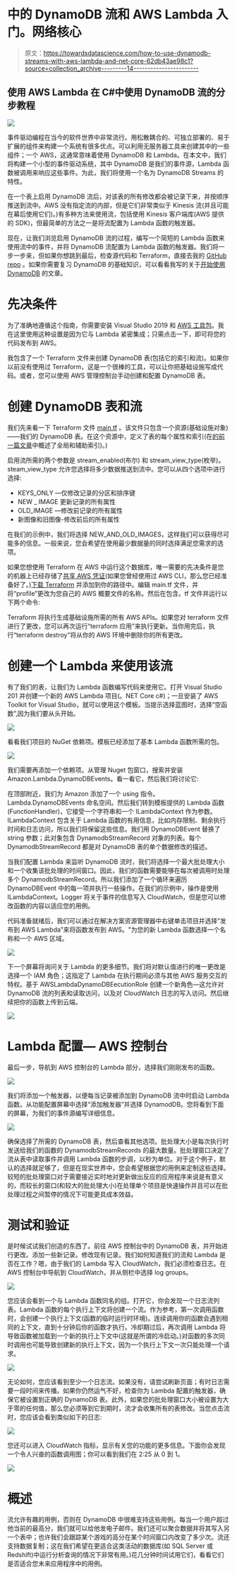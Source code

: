 # 中的 DynamoDB 流和 AWS Lambda 入门。网络核心

> 原文：<https://towardsdatascience.com/how-to-use-dynamodb-streams-with-aws-lambda-and-net-core-62db43ae98c1?source=collection_archive---------14----------------------->

## 使用 AWS Lambda 在 C#中使用 DynamoDB 流的分步教程

![](img/e7e8204372031f0147c52c8944035cb5.png)

事件驱动编程在当今的软件世界中非常流行。用松散耦合的、可独立部署的、易于扩展的组件来构建一个系统有很多优点。可以利用无服务器工具来创建其中的一些组件；一个 AWS，这通常意味着使用 DynamoDB 和 Lambda。在本文中，我们将构建一个小型的事件驱动系统，其中 DynamoDB 是我们的事件源，Lambda 函数被调用来响应这些事件。为此，我们将使用一个名为 DynamoDB Streams 的特性。

在一个表上启用 DynamoDB 流后，对该表的所有修改都会被记录下来，并按顺序推送到流中。AWS 没有指定流的内部，但是它们非常类似于 Kinesis 流(并且可能在幕后使用它们)。)有多种方法来使用流，包括使用 Kinesis 客户端库(AWS 提供的 SDK)，但最简单的方法之一是将流配置为 Lambda 函数的触发器。

现在，让我们浏览启用 DynamoDB 流的过程，编写一个简短的 Lambda 函数来使用流中的事件，并将 DynamoDB 流配置为 Lambda 函数的触发器。我们将一步一步来，但如果你想跳到最后，检查源代码和 Terraform，直接去我的 [GitHub repo](https://github.com/matthew-harper/dynamodb_stream_consumer) 。如果你需要复习 DynamoDB 的基础知识，可以看看我写的关于[开始使用 DynamoDB](https://medium.com/trimble-maps-engineering-blog/getting-started-with-dynamodb-and-net-core-how-to-build-a-leaderboard-4335f2bd56a8) 的文章。

# 先决条件

为了准确地遵循这个指南，你需要安装 Visual Studio 2019 和 [AWS 工具包](https://aws.amazon.com/visualstudio/)。我在这里使用这种设置是因为它与 Lambda 紧密集成；只需点击一下，即可将您的代码发布到 AWS。

我包含了一个 Terraform 文件来创建 DynamoDB 表(包括它的索引和流)。如果你以前没有使用过 Terraform，这是一个很棒的工具，可以让你把基础设施写成代码。或者，您可以使用 AWS 管理控制台手动创建和配置 DynamoDB 表。

# 创建 DynamoDB 表和流

我们先来看一下 Terraform 文件 [main.tf](https://github.com/matthew-harper/dynamodb_stream_consumer/blob/master/StreamConsumerLambda/main.tf) 。该文件只包含一个资源(基础设施对象)——我们的 DynamoDB 表。在这个资源中，定义了表的每个属性和索引(在[的前一篇文章](https://medium.com/trimble-maps-engineering-blog/getting-started-with-dynamodb-and-net-core-how-to-build-a-leaderboard-4335f2bd56a8)中概述了全局和辅助索引)。)

启用流所需的两个参数是 stream_enabled(布尔)
和 stream_view_type(枚举)。steam_view_type 允许您选择将多少数据推送到流中。您可以从四个选项中进行选择:

*   KEYS_ONLY —仅修改记录的分区和排序键
*   NEW _ IMAGE 更新记录的所有属性
*   OLD_IMAGE —修改前记录的所有属性
*   新图像和旧图像-修改前后的所有属性

在我们的示例中，我们将选择 NEW_AND_OLD_IMAGES，这样我们可以获得尽可能多的信息。一般来说，您会希望在使用最少数据量的同时选择满足您需求的选项。

如果您想使用 Terraform 在 AWS 中运行这个数据库，唯一需要的先决条件是您的机器上已经存储了[共享 AWS 凭证](https://docs.aws.amazon.com/ses/latest/DeveloperGuide/create-shared-credentials-file.html)(如果您曾经使用过 AWS CLI，那么您已经准备好了。)[下载 Terraform](https://www.terraform.io/downloads.html) 并添加到你的路径中。编辑 main.tf 文件，并将“profile”更改为您自己的 AWS 概要文件的名称。然后在包含。tf 文件并运行以下两个命令:

Terraform 将执行生成基础设施所需的所有 AWS APIs。如果您对 terraform 文件进行了更改，您可以再次运行“terraform 应用”来执行更新。当你用完后，执行“terraform destroy”将从你的 AWS 环境中删除你的所有更改。

# 创建一个 Lambda 来使用该流

有了我们的表，让我们为 Lambda 函数编写代码来使用它。打开 Visual Studio 201 并创建一个新的 AWS Lambda 项目(。NET Core c#)；一旦安装了 AWS Toolkit for Visual Studio，就可以使用这个模板。当提示选择蓝图时，选择“空函数”,因为我们要从头开始。

![](img/d7735199617dd7d98883c9226d8beb24.png)

看看我们项目的 NuGet 依赖项。模板已经添加了基本 Lambda 函数所需的包。

![](img/739be1ff9bea0bfa1e33a20d24e6d668.png)

我们需要再添加一个依赖项。从管理 Nuget 包窗口，搜索并安装 Amazon.Lambda.DynamoDBEvents。看一看它，然后我们将讨论它:

在顶部附近，我们为 Amazon 添加了一个 using 指令。Lambda.DynamoDBEvents 命名空间。然后我们转到模板提供的 Lambda 函数(FunctionHandler)，它接受一个字符串和一个 ILambdaContext 作为参数。ILambdaContext 包含关于 Lambda 函数的有用信息，比如内存限制、剩余执行时间和日志访问，所以我们将保留这些信息。我们用 DynamoDBEvent 替换了 string 参数；此对象包含 DynamodbStreamRecord 对象的列表。每个 DynamodbStreamRecord 都是对 DynamoDB 表的单个数据修改的描述。

当我们配置 Lambda 来监听 DynamoDB 流时，我们将选择一个最大批处理大小和一个收集该批处理的时间窗口。因此，我们的函数需要能够在每次被调用时处理多个 DynamodbStreamRecord。所以我们添加了一个循环来遍历 DynamoDBEvent 中的每一项并执行一些操作。在我们的示例中，操作是使用 ILambdaContext。Logger 将关于事件的信息写入 CloudWatch，但是您可以修改函数的内容以适应您的用例。

代码准备就绪后，我们可以通过在解决方案资源管理器中右键单击项目并选择“发布到 AWS Lambda”来将函数发布到 AWS。"为您的新 Lambda 函数选择一个名称和一个 AWS 区域。

![](img/865387deb6112941277180d13a62031d.png)

下一个屏幕将询问关于 Lambda 的更多细节。我们将对默认值进行的唯一更改是选择一个 IAM 角色；这指定了 Lambda 在执行期间必须与其他 AWS 服务交互的特权。基于 AWSLambdaDynamoDBEecutionRole 创建一个新角色—这允许对 DynamoDB 流的列表和读取访问，以及对 CloudWatch 日志的写入访问。然后继续把你的函数上传到云端。

![](img/793c0992649329755df012f989c04e5e.png)

# Lambda 配置— AWS 控制台

最后一步，导航到 AWS 控制台的 Lambda 部分，选择我们刚刚发布的函数。

![](img/88f93cc054dfc11d0f0cbd4a9ba80eae.png)

我们将添加一个触发器，以便每当记录被添加到 DynamoDB 流中时启动 Lambda 函数。从功能配置屏幕中选择“添加触发器”并选择 DynamodDB。您将看到下面的屏幕，为我们的事件源编写详细信息。

![](img/85dce7b8dd9c87c8fc5797b4e948aa4b.png)

确保选择了所需的 DynamoDB 表，然后查看其他选项。批处理大小是每次执行时发送给我们的函数的 DynamodbStreamRecords 的最大数量。批处理窗口决定了流从表中读取事件并调用 Lambda 函数的步调，以秒为单位。对于这个例子，默认的选择就足够了，但是在现实世界中，您会希望根据您的用例来定制这些选择。较短的批处理窗口对于需要接近实时地对更新做出反应的应用程序来说是有意义的，而较长的窗口(和较大的批处理大小)在处理单个项目是快速操作并且可以在批处理过程之间暂停的情况下可能更具成本效益。

# 测试和验证

是时候试试我们创造的东西了。前往 AWS 控制台中的 DynamoDB 表，并开始进行更改。添加一些新记录。修改现有记录。我们如何知道我们的流和 Lambda 是否在工作？嗯，由于我们的 Lambda 写入 CloudWatch，我们必须检查日志。在 AWS 控制台中导航到 CloudWatch，并从侧栏中选择 log groups。

![](img/3ae1e5aa305dbebaaf431078f2766fc8.png)

您应该会看到一个与 Lambda 函数同名的组。打开它，你会发现一个日志流列表。Lambda 函数的每个执行上下文将创建一个流。作为参考，第一次调用函数时，会创建一个执行上下文(函数的临时运行时环境)。连续调用你的函数会遇到相同的上下文，直到十分钟后你的函数才执行。冷却期过后，再次调用 Lambda 将导致函数被加载到一个新的执行上下文中(这就是所谓的冷启动。)对函数的多次同时调用也可能导致创建新的执行上下文，因为一个执行上下文一次只能处理一个请求。

![](img/6515fdbc2eefb61658af85e58fcbf556.png)

无论如何，您应该看到至少一个日志流。如果没有，请尝试刷新页面；有时日志需要一段时间来传播。如果你仍然运气不好，检查你为 Lambda 配置的触发器，确保它被设置到正确的 DynamoDB 表。此外，如果您的批处理窗口大小被设置为大于零的任何值，那么您必须等到它到期时，流才会收集所有的表修改。当您点击流时，您应该会看到类似如下的日志:

![](img/6653593c683752a2ed273ea829dab47e.png)

您还可以进入 CloudWatch 指标，显示有关您的功能的更多信息。下面你会发现一个令人兴奋的函数调用图；你可以看到我们在 2:25 从 0 到 1。

![](img/918e92692115edf7adea85fc638f0db5.png)

# 概述

流允许有趣的用例，否则在 DynamoDB 中很难支持这些用例。每当一个用户超过他当前的最高分，我们就可以给他发电子邮件。我们还可以聚合数据并将其写入另一个表中；也许我们会跟踪某个游戏的高分在某个时间窗口内改变了多少次。流还支持数据复制；这在我们希望在更适合这类活动的数据库(如 SQL Server 或 Redshift)中运行分析查询的情况下非常有用。)花几分钟时间试用它们，看看它们是否适合您未来应用程序中的用例。